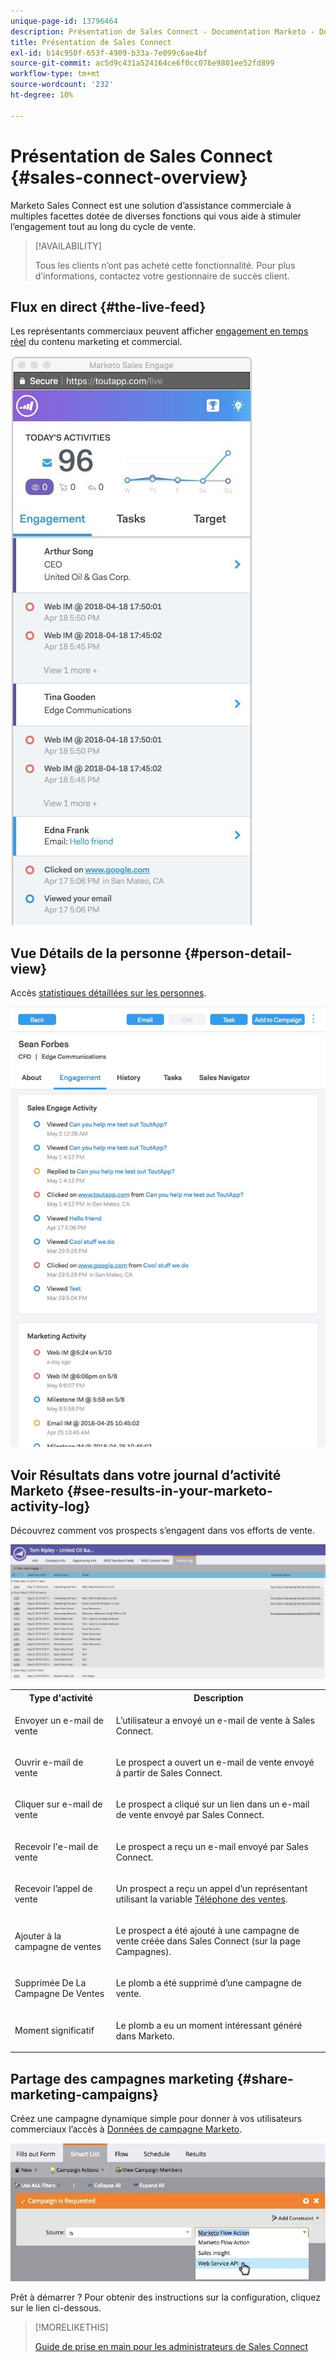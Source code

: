 ```yaml
---
unique-page-id: 13796464
description: Présentation de Sales Connect - Documentation Marketo - Documentation du produit
title: Présentation de Sales Connect
exl-id: b14c950f-653f-4909-b33a-7e099c6ae4bf
source-git-commit: ac5d9c431a524164ce6f0cc076e9801ee52fd899
workflow-type: tm+mt
source-wordcount: '232'
ht-degree: 10%

---
```


# Présentation de Sales Connect {#sales-connect-overview}

Marketo Sales Connect est une solution d’assistance commerciale à multiples facettes dotée de diverses fonctions qui vous aide à stimuler l’engagement tout au long du cycle de vente.

>[!AVAILABILITY]
>
>Tous les clients n’ont pas acheté cette fonctionnalité. Pour plus d’informations, contactez votre gestionnaire de succès client.

## Flux en direct {#the-live-feed}

Les représentants commerciaux peuvent afficher [engagement en temps réel](/help/marketo/product-docs/marketo-sales-connect/email/the-live-feed/live-feed-overview.md) du contenu marketing et commercial.

![](assets/engagement.jpg)

## Vue Détails de la personne {#person-detail-view}

Accès [statistiques détaillées sur les personnes](/help/marketo/product-docs/marketo-sales-connect/people/person-detail-view.md).

![](assets/2018-05-11-at-3.28-pm.jpg)

## Voir Résultats dans votre journal d’activité Marketo {#see-results-in-your-marketo-activity-log}

Découvrez comment vos prospects s’engagent dans vos efforts de vente.

![](assets/2018-05-11-at-3.30-pm.jpg)

<table> 
 <tbody> 
  <tr> 
   <th>Type d'activité</th> 
   <th>Description</th> 
  </tr> 
  <tr> 
   <td><p>Envoyer un e-mail de vente</p></td> 
   <td><p>L’utilisateur a envoyé un e-mail de vente à Sales Connect.</p></td> 
  </tr> 
  <tr> 
   <td><p>Ouvrir e-mail de vente</p></td> 
   <td><p>Le prospect a ouvert un e-mail de vente envoyé à partir de Sales Connect.</p></td> 
  </tr> 
  <tr> 
   <td><p>Cliquer sur e-mail de vente</p></td> 
   <td><p>Le prospect a cliqué sur un lien dans un e-mail de vente envoyé par Sales Connect.</p></td> 
  </tr> 
  <tr> 
   <td colspan="1"><p>Recevoir l'e-mail de vente</p></td> 
   <td colspan="1"><p>Le prospect a reçu un e-mail envoyé par Sales Connect.</p></td> 
  </tr> 
  <tr> 
   <td colspan="1"><p>Recevoir l’appel de vente</p></td> 
   <td colspan="1"><p>Un prospect a reçu un appel d’un représentant utilisant la variable <a href="/help/marketo/product-docs/marketo-sales-connect/phone/sales-phone-overview.md" rel="nofollow">Téléphone des ventes</a>.</p></td> 
  </tr> 
  <tr> 
   <td colspan="1"><p>Ajouter à la campagne de ventes</p></td> 
   <td colspan="1"><p>Le prospect a été ajouté à une campagne de vente créée dans Sales Connect (sur la page Campagnes).</p></td> 
  </tr> 
  <tr> 
   <td colspan="1"><p>Supprimée De La Campagne De Ventes</p></td> 
   <td colspan="1"><p>Le plomb a été supprimé d’une campagne de vente.</p></td> 
  </tr> 
  <tr> 
   <td colspan="1"><p>Moment significatif</p></td> 
   <td colspan="1"><p>Le plomb a eu un moment intéressant généré dans Marketo.</p></td> 
  </tr> 
 </tbody> 
</table>

## Partage des campagnes marketing {#share-marketing-campaigns}

Créez une campagne dynamique simple pour donner à vos utilisateurs commerciaux l’accès à [Données de campagne Marketo](/help/marketo/product-docs/marketo-sales-connect/marketo/make-a-campaign-visible-to-sales-connect-users.md).

![](assets/campaign-is-requested.jpg)

Prêt à démarrer ? Pour obtenir des instructions sur la configuration, cliquez sur le lien ci-dessous.

>[!MORELIKETHIS]
>
>[Guide de prise en main pour les administrateurs de Sales Connect](/help/marketo/product-docs/marketo-sales-connect/getting-started/getting-started-guide-for-sales-connect-admins.md)
